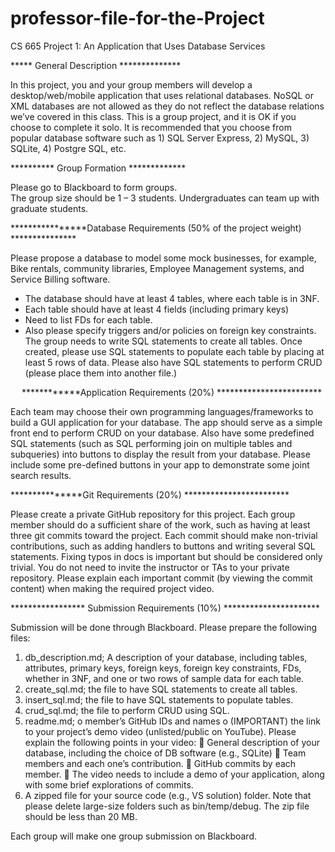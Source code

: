 # professor-file-for-the-Project

CS 665 Project 1: An Application that Uses Database Services

***** General Description **************

In this project, you and your group members will develop a desktop/web/mobile application that uses relational databases. NoSQL or XML databases are not allowed as they do not reflect the database relations we’ve covered in this class. This is a group project, and it is OK if you choose to complete it solo. 
It is recommended that you choose from popular database software such as 1) SQL Server Express, 2) MySQL, 3) SQLite, 4) Postgre SQL, etc. 

********** Group Formation *************

Please go to Blackboard to form groups.  
The group size should be 1 – 3 students. Undergraduates can team up with graduate students. 

****************Database Requirements (50% of the project weight) ***************

Please propose a database to model some mock businesses, for example, Bike rentals, community libraries, Employee Management systems, and Service Billing software. 
-	The database should have at least 4 tables, where each table is in 3NF. 
-	Each table should have at least 4 fields (including primary keys)
-	Need to list FDs for each table. 
-	Also please specify triggers and/or policies on foreign key constraints. 
The group needs to write SQL statements to create all tables. 
Once created, please use SQL statements to populate each table by placing at least 5 rows of data. 
Please also have SQL statements to perform CRUD (please place them into another file.)

 
************Application Requirements (20%) ************************

Each team may choose their own programming languages/frameworks to build a GUI application for your database. The app should serve as a simple front end to perform CRUD on your database. Also have some predefined SQL statements (such as SQL performing join on multiple tables and subqueries) into buttons to display the result from your database.
Please include some pre-defined buttons in your app to demonstrate some joint search results. 

***************Git Requirements (20%) ************************

Please create a private GitHub repository for this project. Each group member should do a sufficient share of the work, such as having at least three git commits toward the project. Each commit should make non-trivial contributions, such as adding handlers to buttons and writing several SQL statements. Fixing typos in docs is important but should be considered only trivial. 
You do not need to invite the instructor or TAs to your private repository. Please explain each important commit (by viewing the commit content) when making the required project video. 

***************** Submission Requirements (10%) **********************

Submission will be done through Blackboard. Please prepare the following files:
1.	db_description.md; A description of your database, including tables, attributes, primary keys, foreign keys, foreign key constraints, FDs, whether in 3NF, and one or two rows of sample data for each table. 
2.	create_sql.md; the file to have SQL statements to create all tables. 
3.	insert_sql.md; the file to have SQL statements to populate tables. 
4.	crud_sql.md; the file to perform CRUD using SQL. 
5.	readme.md; 
o	member’s GitHub IDs and names
o	(IMPORTANT) the link to your project’s demo video (unlisted/public on YouTube). Please explain the following points in your video:
	General description of your database, including the choice of DB software (e.g., SQLite)
	Team members and each one’s contribution. 
	GitHub commits by each member. 
	The video needs to include a demo of your application, along with some brief explorations of commits. 
6.	A zipped file for your source code (e.g., VS solution) folder. Note that please delete large-size folders such as bin/temp/debug. The zip file should be less than 20 MB.  

Each group will make one group submission on Blackboard. 


